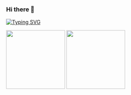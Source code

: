 ### Hi there 👋
[![Typing SVG](https://readme-typing-svg.herokuapp.com?font=JetBrians+Mono&pause=1000&random=false&width=435&lines=朝闻道，夕死可矣。)](https://git.io/typing-svg)
<div>
<img height="160px" src="https://github-readme-stats.vercel.app/api?username=Suda-Baka&count_private=true&show_icons=true&hide=issues&layout=compact&hide_border=true" />
<img height="160px" src="https://github-readme-stats.vercel.app/api/top-langs/?username=XTxiaoting14332&layout=compact&hide_border=true" />
</div>
